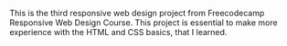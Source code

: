 This is the third responsive web design project from Freecodecamp Responsive Web Design Course. This project is essential to make more experience with the HTML and CSS basics, that I learned.

